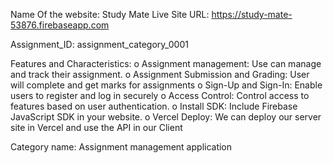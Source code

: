 Name Of the website: Study Mate
Live Site URL: https://study-mate-53876.firebaseapp.com 

Assignment_ID: assignment_category_0001
 
Features and Characteristics: o Assignment management: Use can manage and track their assignment. o  Assignment Submission and Grading: User will complete and get marks for assignments o Sign-Up and Sign-In: Enable users to register and log in securely o Access Control: Control access to features based on user authentication. o Install SDK: Include Firebase JavaScript SDK in your website. o Vercel Deploy: We can deploy our server site in Vercel and use the API in our Client 

Category name: Assignment management application




